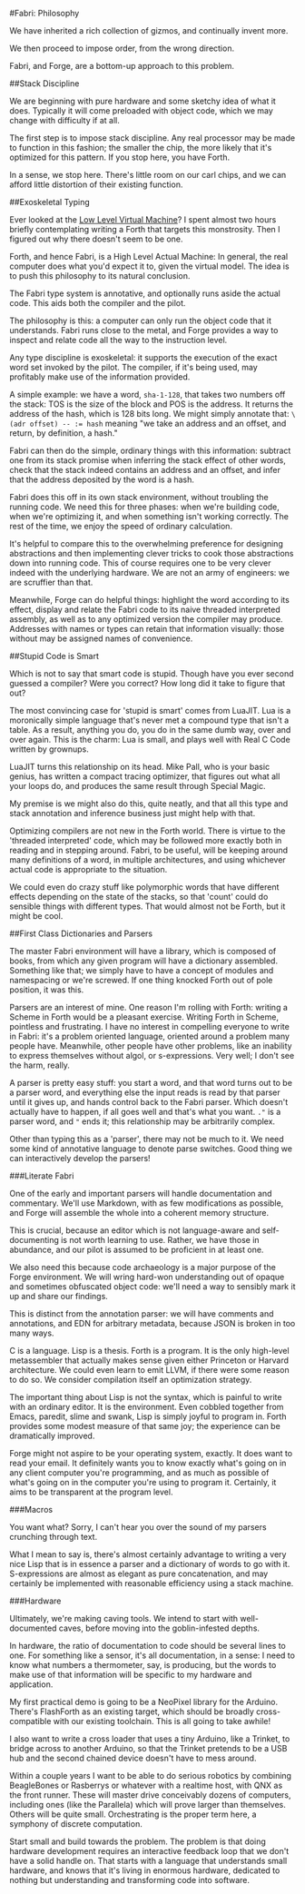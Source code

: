 #Fabri: Philosophy

We have inherited a rich collection of gizmos, and continually invent more. 

We then proceed to impose order, from the wrong direction. 

Fabri, and Forge, are a bottom-up approach to this problem. 

##Stack Discipline

We are beginning with pure hardware and some sketchy idea of what it does. Typically it will come preloaded with object code, which we may change with difficulty if at all. 

The first step is to impose stack discipline. Any real processor may be made to function in this fashion; the smaller the chip, the more likely that it's optimized for this pattern. If you stop here, you have Forth. 

In a sense, we stop here. There's little room on our carl chips, and we can afford little distortion of their existing function. 

##Exoskeletal Typing

Ever looked at the [Low Level Virtual Machine](http://llvm.org/)? I spent almost two hours briefly contemplating writing a Forth that targets this monstrosity. Then I figured out why there doesn't seem to be one. 

Forth, and hence Fabri, is a High Level Actual Machine: In general, the real computer does what you'd expect it to, given the virtual model. The idea is to push this philosophy to its natural conclusion. 

The Fabri type system is annotative, and optionally runs aside the actual code. This aids both the compiler and the pilot. 

The philosophy is this: a computer can only run the object code that it understands. Fabri runs close to the metal, and Forge provides a way to inspect and relate code all the way to the instruction level. 

Any type discipline is exoskeletal: it supports the execution of the exact word set invoked by the pilot. The compiler, if it's being used, may profitably make use of the information provided. 

A simple example: we have a word, `sha-1-128`, that takes two numbers off the stack: TOS is the size of the block and POS is the address. It returns the address of the hash, which is 128 bits long. We might simply annotate that: `\ (adr offset) -- := hash` meaning "we take an address and an offset, and return, by definition, a hash." 

Fabri can then do the simple, ordinary things with this information: subtract one from its stack promise when inferring the stack effect of other words, check that the stack indeed contains an address and an offset, and infer that the address deposited by the word is a hash.

Fabri does this off in its own stack environment, without troubling the running code. We need this for three phases: when we're building code, when we're optimizing it, and when something isn't working correctly. The rest of the time, we enjoy the speed of ordinary calculation. 

It's helpful to compare this to the overwhelming preference for designing abstractions and then implementing clever tricks to cook those abstractions down into running code. This of course requires one to be very clever indeed with the underlying hardware. We are not an army of engineers: we are scruffier than that. 

Meanwhile, Forge can do helpful things: highlight the word according to its effect, display and relate the Fabri code to its naive threaded interpreted assembly, as well as to any optimized version the compiler may produce. Addresses with names or types can retain that information visually: those without may be assigned names of convenience.

##Stupid Code is Smart

Which is not to say that smart code is stupid. Though have you ever second guessed a compiler? Were you correct? How long did it take to figure that out?

The most convincing case for 'stupid is smart' comes from LuaJIT. Lua is a moronically simple language that's never met a compound type that isn't a table. As a result, anything you do, you do in the same dumb way, over and over again. This is the charm: Lua is small, and plays well with Real C Code written by grownups. 

LuaJIT turns this relationship on its head. Mike Pall, who is your basic genius, has written a compact tracing optimizer, that figures out what all your loops do, and produces the same result through Special Magic. 

My premise is we might also do this, quite neatly, and that all this type and stack annotation and inference business just might help with that. 

Optimizing compilers are not new in the Forth world. There is virtue to the 'threaded interpreted' code, which may be followed more exactly both in reading and in stepping around. Fabri, to be useful, will be keeping around many definitions of a word, in multiple architectures, and using whichever actual code is appropriate to the situation. 

We could even do crazy stuff like polymorphic words that have different effects depending on the state of the stacks, so that 'count' could do sensible things with different types. That would almost not be Forth, but it might be cool. 

##First Class Dictionaries and Parsers

The master Fabri environment will have a library, which is composed of books, from which any given program will have a dictionary assembled. Something like that; we simply have to have a concept of modules and namespacing or we're screwed. If one thing knocked Forth out of pole position, it was this. 

Parsers are an interest of mine. One reason I'm rolling with Forth: writing a Scheme in Forth would be a pleasant exercise. Writing Forth in Scheme, pointless and frustrating. I have no interest in compelling everyone to write in Fabri: it's a problem oriented language, oriented around a problem many people have. Meanwhile, other people have other problems, like an inability to express themselves without algol, or s-expressions. Very well; I don't see the harm, really. 

A parser is pretty easy stuff: you start a word, and that word turns out to be a parser word, and everything else the input reads is read by that parser until it gives up, and hands control back to the Fabri parser. Which doesn't actually have to happen, if all goes well and that's what you want. `."` is a parser word, and `"` ends it; this relationship may be arbitrarily complex. 

Other than typing this as a 'parser', there may not be much to it. We need some kind of annotative language to denote parse switches. Good thing we can interactively develop the parsers! 

###Literate Fabri

One of the early and important parsers will handle documentation and commentary. We'll use Markdown, with as few modifications as possible, and Forge will assemble the whole into a coherent memory structure. 

This is crucial, because an editor which is not language-aware and self-documenting is not worth learning to use. Rather, we have those in abundance, and our pilot is assumed to be proficient in at least one. 

We also need this because code archaeology is a major purpose of the Forge environment. We will wring hard-won understanding out of opaque and sometimes obfuscated object code: we'll need a way to sensibly mark it up and share our findings. 

This is distinct from the annotation parser: we will have comments and annotations, and EDN for arbitrary metadata, because JSON is broken in too many ways. 

C is a language. Lisp is a thesis. Forth is a program. It is the only high-level metassembler that actually makes sense given either Princeton or Harvard architecture. We could even learn to emit LLVM, if there were some reason to do so. We consider compilation itself an optimization strategy. 

The important thing about Lisp is not the syntax, which is painful to write with an ordinary editor. It is the environment. Even cobbled together from Emacs, paredit, slime and swank, Lisp is simply joyful to program in. Forth provides some modest measure of that same joy; the experience can be dramatically improved. 

Forge might not aspire to be your operating system, exactly. It does want to read your email. It definitely wants you to know exactly what's going on in any client computer you're programming, and as much as possible of what's going on in the computer you're using to program it. Certainly, it aims to be transparent at the program level.

###Macros

You want what? Sorry, I can't hear you over the sound of my parsers crunching through text. 

What I mean to say is, there's almost certainly advantage to writing a very nice Lisp that is in essence a parser and a dictionary of words to go with it. S-expressions are almost as elegant as pure concatenation, and may certainly be implemented with reasonable efficiency using a stack machine.

###Hardware

Ultimately, we're making caving tools. We intend to start with well-documented caves, before moving into the goblin-infested depths. 

In hardware, the ratio of documentation to code should be several lines to one. For something like a sensor, it's all documentation, in a sense: I need to know what numbers a thermometer, say, is producing, but the words to make use of that information will be specific to my hardware and application. 

My first practical demo is going to be a NeoPixel library for the Arduino. There's FlashForth as an existing target, which should be broadly cross-compatible with our existing toolchain. This is all going to take awhile! 

I also want to write a cross loader that uses a tiny Arduino, like a Trinket, to bridge across to another Arduino, so that the Trinket pretends to be a USB hub and the second chained device doesn't have to mess around. 

Within a couple years I want to be able to do serious robotics by combining BeagleBones or Rasberrys or whatever with a realtime host, with QNX as the front runner. These will master drive conceivably dozens of computers, including ones (like the Parallela) which will prove larger than themselves. Others will be quite small. Orchestrating is the proper term here, a symphony of discrete computation. 

Start small and build towards the problem. The problem is that doing hardware development requires an interactive feedback loop that we don't have a solid handle on. That starts with a language that understands small hardware, and knows that it's living in enormous hardware, dedicated to nothing but understanding and transforming code into software. 

